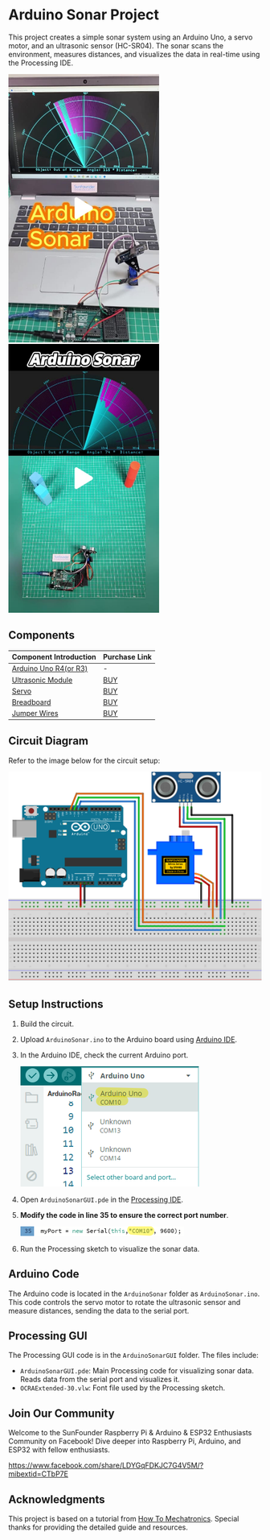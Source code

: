 # Arduino Sonar Project

This project creates a simple sonar system using an Arduino Uno, a servo motor, and an ultrasonic sensor (HC-SR04). The sonar scans the environment, measures distances, and visualizes the data in real-time using the Processing IDE.

<a href="https://www.tiktok.com/@sunfounder_official/video/7383888781604162846" title="Arduino Sonar - Sunfounder Tiktok">
    <img src="Pic/arduino-sonar-video-cover.jpg" width="300" alt="Arduino Sonar - Sunfounder Tiktok">
</a>

<a href="https://www.tiktok.com/@sunfounder_official/video/7393916564174605598" title="Arduino Sonar - Sunfounder Tiktok" target="_blank">
    <img src="Pic/arduino-sonar-video-cover2.jpg" width="300" alt="Arduino Sonar - Sunfounder Tiktok">
</a>

## Components

| Component Introduction         | Purchase Link  |
|--------------------------------|----------------|
| [Arduino Uno R4(or R3)](https://docs.sunfounder.com/projects/elite-explorer-kit/en/latest/components/component_uno.html#uno-r4-wifi)       | -              |
| [Ultrasonic Module](https://docs.sunfounder.com/projects/elite-explorer-kit/en/latest/components/component_ultrasonic_sensor.html#cpn-ultrasonic)         | [BUY](https://www.sunfounder.com/products/5pcs-hc-sr04-ultrasonic-module-distance-sensor?ref=tiktok1&utm_source=github)       |
| [Servo](https://docs.sunfounder.com/projects/elite-explorer-kit/en/latest/components/component_servo.html#cpn-servo)                     | [BUY](https://www.sunfounder.com/products/sg90-micro-digital-servo?ref=tiktok1&utm_source=github)       |
| [Breadboard](https://docs.sunfounder.com/projects/elite-explorer-kit/en/latest/components/component_breadboard.html#cpn-breadboard)                | [BUY](https://www.sunfounder.com/products/sunfounder-breadboard-kit?ref=tiktok1&utm_source=github)       |
| [Jumper Wires](https://docs.sunfounder.com/projects/elite-explorer-kit/en/latest/components/component_wires.html#cpn-wires)              | [BUY](https://www.sunfounder.com/products/560pcs-jumper-wire-kit-with-14-lengths?ref=tiktok1&utm_source=github)       |

## Circuit Diagram

Refer to the image below for the circuit setup:

<img src="ArduinoSonarCircuit.png" width="700" alt="Circuit Diagram">

## Setup Instructions

1. Build the circuit.
2. Upload `ArduinoSonar.ino` to the Arduino board using [Arduino IDE](https://www.arduino.cc/en/software).
3. In the Arduino IDE, check the current Arduino port.
   
   ![Circuit Diagram](Pic/arduino-port.png)
5. Open `ArduinoSonarGUI.pde` in the [Processing IDE](https://processing.org/).
6. **Modify the code in line 35 to ensure the correct port number**.
   
   ![Circuit Diagram](Pic/modify-code.png)
8. Run the Processing sketch to visualize the sonar data.

## Arduino Code

The Arduino code is located in the `ArduinoSonar` folder as `ArduinoSonar.ino`. This code controls the servo motor to rotate the ultrasonic sensor and measure distances, sending the data to the serial port.

## Processing GUI

The Processing GUI code is in the `ArduinoSonarGUI` folder. The files include:

- `ArduinoSonarGUI.pde`: Main Processing code for visualizing sonar data. Reads data from the serial port and visualizes it.
- `OCRAExtended-30.vlw`: Font file used by the Processing sketch.

## Join Our Community

Welcome to the SunFounder Raspberry Pi & Arduino & ESP32 Enthusiasts Community on Facebook! Dive deeper into Raspberry Pi, Arduino, and ESP32 with fellow enthusiasts.

https://www.facebook.com/share/LDYGqFDKJC7G4V5M/?mibextid=CTbP7E

## Acknowledgments

This project is based on a tutorial from [How To Mechatronics](https://howtomechatronics.com/projects/arduino-radar-project/). Special thanks for providing the detailed guide and resources.
